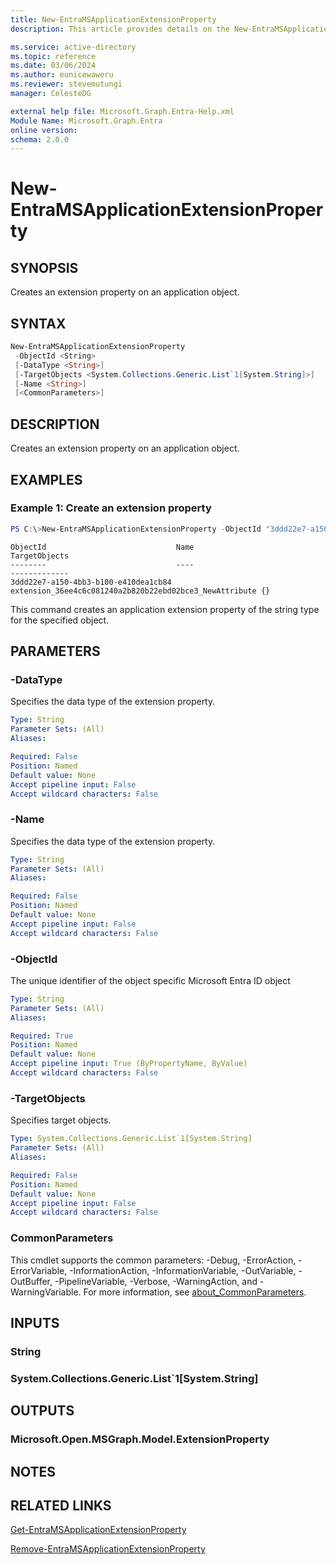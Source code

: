 ```yaml
---
title: New-EntraMSApplicationExtensionProperty
description: This article provides details on the New-EntraMSApplicationExtensionProperty command.

ms.service: active-directory
ms.topic: reference
ms.date: 03/06/2024
ms.author: eunicewaweru
ms.reviewer: stevemutungi
manager: CelesteDG

external help file: Microsoft.Graph.Entra-Help.xml
Module Name: Microsoft.Graph.Entra
online version:
schema: 2.0.0
---
```


# New-EntraMSApplicationExtensionProperty

## SYNOPSIS
Creates an extension property on an application object.

## SYNTAX

```powershell
New-EntraMSApplicationExtensionProperty 
 -ObjectId <String> 
 [-DataType <String>] 
 [-TargetObjects <System.Collections.Generic.List`1[System.String]>] 
 [-Name <String>] 
 [<CommonParameters>]
```

## DESCRIPTION
Creates an extension property on an application object.

## EXAMPLES

### Example 1: Create an extension property
```powershell
PS C:\>New-EntraMSApplicationExtensionProperty -ObjectId "3ddd22e7-a150-4bb3-b100-e410dea1cb84" -DataType "string" -Name "NewAttribute" -TargetObjects "Application"
```

```output
ObjectId                             Name                                                    TargetObjects
--------                             ----                                                    -------------
3ddd22e7-a150-4bb3-b100-e410dea1cb84 extension_36ee4c6c081240a2b820b22ebd02bce3_NewAttribute {}
```

This command creates an application extension property of the string type for the specified object.

## PARAMETERS

### -DataType
Specifies the data type of the extension property.

```yaml
Type: String
Parameter Sets: (All)
Aliases:

Required: False
Position: Named
Default value: None
Accept pipeline input: False
Accept wildcard characters: False
```

### -Name
Specifies the data type of the extension property.

```yaml
Type: String
Parameter Sets: (All)
Aliases:

Required: False
Position: Named
Default value: None
Accept pipeline input: False
Accept wildcard characters: False
```

### -ObjectId
The unique identifier of the object specific Microsoft Entra ID object

```yaml
Type: String
Parameter Sets: (All)
Aliases:

Required: True
Position: Named
Default value: None
Accept pipeline input: True (ByPropertyName, ByValue)
Accept wildcard characters: False
```

### -TargetObjects
Specifies target objects.

```yaml
Type: System.Collections.Generic.List`1[System.String]
Parameter Sets: (All)
Aliases:

Required: False
Position: Named
Default value: None
Accept pipeline input: False
Accept wildcard characters: False
```

### CommonParameters
This cmdlet supports the common parameters: -Debug, -ErrorAction, -ErrorVariable, -InformationAction, -InformationVariable, -OutVariable, -OutBuffer, -PipelineVariable, -Verbose, -WarningAction, and -WarningVariable. For more information, see [about_CommonParameters](https://go.microsoft.com/fwlink/?LinkID=113216).

## INPUTS

### String
### System.Collections.Generic.List`1[System.String]
## OUTPUTS

### Microsoft.Open.MSGraph.Model.ExtensionProperty
## NOTES

## RELATED LINKS

[Get-EntraMSApplicationExtensionProperty](Get-EntraMSApplicationExtensionProperty.md)

[Remove-EntraMSApplicationExtensionProperty](Remove-EntraMSApplicationExtensionProperty.md)

